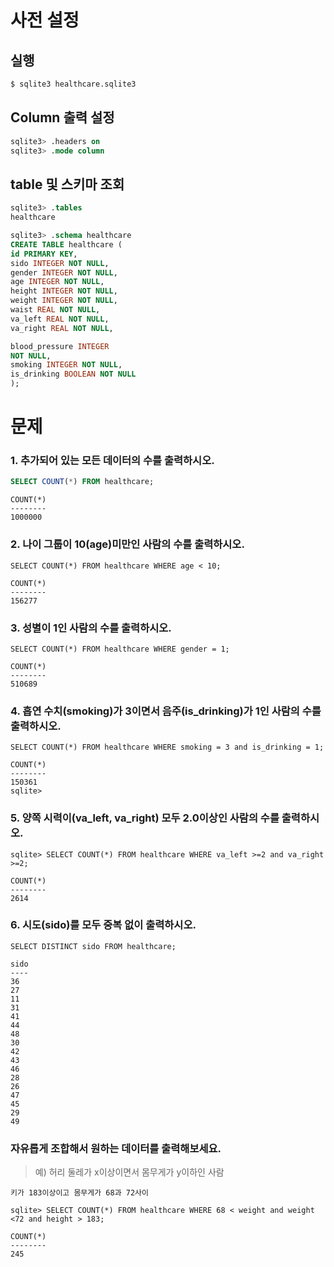 # 사전 설정

## 실행

```bash
$ sqlite3 healthcare.sqlite3 
```

## Column 출력 설정

```sql
sqlite3> .headers on 
sqlite3> .mode column
```

## table 및 스키마 조회

```sql
sqlite3> .tables
healthcare

sqlite3> .schema healthcare
CREATE TABLE healthcare (
id PRIMARY KEY,        
sido INTEGER NOT NULL, 
gender INTEGER NOT NULL,
age INTEGER NOT NULL,  
height INTEGER NOT NULL,
weight INTEGER NOT NULL,
waist REAL NOT NULL,   
va_left REAL NOT NULL, 
va_right REAL NOT NULL,

blood_pressure INTEGER 
NOT NULL,
smoking INTEGER NOT NULL,
is_drinking BOOLEAN NOT NULL
);
```

# 문제

### 1. 추가되어 있는 모든 데이터의 수를 출력하시오.

```sql
SELECT COUNT(*) FROM healthcare;
```

```
COUNT(*)
--------
1000000
```

### 2. 나이 그룹이 10(age)미만인 사람의 수를 출력하시오.

```
SELECT COUNT(*) FROM healthcare WHERE age < 10;
```
```
COUNT(*)
--------
156277
```


### 3. 성별이 1인 사람의 수를 출력하시오.

```
SELECT COUNT(*) FROM healthcare WHERE gender = 1;
```
```
COUNT(*)
--------
510689
```


### 4. 흡연 수치(smoking)가 3이면서 음주(is_drinking)가 1인 사람의 수를 출력하시오.

```
SELECT COUNT(*) FROM healthcare WHERE smoking = 3 and is_drinking = 1;
```
```
COUNT(*)
--------
150361
sqlite>
```

### 5. 양쪽 시력이(va_left, va_right) 모두 2.0이상인 사람의 수를 출력하시오.


```
sqlite> SELECT COUNT(*) FROM healthcare WHERE va_left >=2 and va_right >=2;
```
```
COUNT(*)
--------
2614
```


### 6. 시도(sido)를 모두 중복 없이 출력하시오.


```
SELECT DISTINCT sido FROM healthcare;
```
```
sido
----
36
27
11
31
41
44
48
30
42
43
46
28
26
47
45
29
49
```


### 자유롭게 조합해서 원하는 데이터를 출력해보세요.

> 예) 허리 둘레가 x이상이면서 몸무게가 y이하인 사람

```
키가 183이상이고 몸무게가 68과 72사이
```
```
sqlite> SELECT COUNT(*) FROM healthcare WHERE 68 < weight and weight <72 and height > 183;
```
```
COUNT(*)
--------
245
```